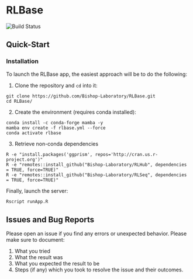 # RLBase
![Build Status](https://github.com/Bishop-Laboratory/RLBase/workflows/tests/badge.svg)

## Quick-Start

### Installation

To launch the RLBase app, the easiest approach will be to do the following:

1. Clone the repository and `cd` into it:

```shell
git clone https://github.com/Bishop-Laboratory/RLBase.git
cd RLBase/
```

2. Create the environment (requires conda installed):

```shell
conda install -c conda-forge mamba -y
mamba env create -f rlbase.yml --force
conda activate rlbase
```

3. Retrieve non-conda dependencies 

```shell
R -e "install.packages('ggprism', repos='http://cran.us.r-project.org')"
R -e "remotes::install_github("Bishop-Laboratory/RLHub", dependencies = TRUE, force=TRUE)"
R -e "remotes::install_github("Bishop-Laboratory/RLSeq", dependencies = TRUE, force=TRUE)"
```

Finally, launch the server:

```R
Rscript runApp.R
```

## Issues and Bug Reports

Please open an issue if you find any errors or unexpected behavior. Please make sure to document:

1. What you tried
2. What the result was
3. What you expected the result to be
4. Steps (if any) which you took to resolve the issue and their outcomes.
